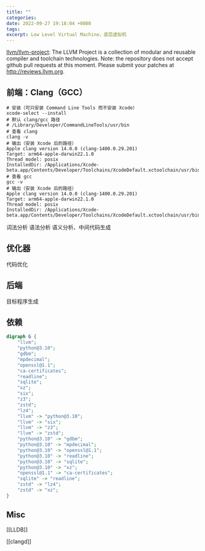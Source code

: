 ```yaml
---
title: ""
categories: 
date: 2022-09-27 19:18:04 +0800
tags: 
excerpt: Low Level Virtual Machine，底层虚拟机
---
```



[llvm/llvm-project](https://github.com/llvm/llvm-project): The LLVM Project is a collection of modular and reusable compiler and toolchain technologies. Note: the repository does not accept github pull requests at this moment. Please submit your patches at http://reviews.llvm.org.


## 前端：Clang（GCC）

```shell
# 安装（可只安装 Command Line Tools 而不安装 Xcode）
xcode-select --install
# 默认 clang/gcc 路径
# /Library/Developer/CommandLineTools/usr/bin
# 查看 clang
clang -v
# 输出（安装 Xcode 后的路径）
Apple clang version 14.0.0 (clang-1400.0.29.201)
Target: arm64-apple-darwin22.1.0
Thread model: posix
InstalledDir: /Applications/Xcode-beta.app/Contents/Developer/Toolchains/XcodeDefault.xctoolchain/usr/bin
# 查看 gcc
gcc -v
# 输出（安装 Xcode 后的路径）
Apple clang version 14.0.0 (clang-1400.0.29.201)
Target: arm64-apple-darwin22.1.0
Thread model: posix
InstalledDir: /Applications/Xcode-beta.app/Contents/Developer/Toolchains/XcodeDefault.xctoolchain/usr/bin

```

词法分析
语法分析
语义分析、中间代码生成

## 优化器

代码优化

## 后端

目标程序生成

## 依赖



```dot
digraph G {
    "llvm";
    "python@3.10";
    "gdbm";
    "mpdecimal";
    "openssl@1.1";
    "ca-certificates";
    "readline";
    "sqlite";
    "xz";
    "six";
    "z3";
    "zstd";
    "lz4";
    "llvm" -> "python@3.10";
    "llvm" -> "six";
    "llvm" -> "z3";
    "llvm" -> "zstd";
    "python@3.10" -> "gdbm";
    "python@3.10" -> "mpdecimal";
    "python@3.10" -> "openssl@1.1";
    "python@3.10" -> "readline";
    "python@3.10" -> "sqlite";
    "python@3.10" -> "xz";
    "openssl@1.1" -> "ca-certificates";
    "sqlite" -> "readline";
    "zstd" -> "lz4";
    "zstd" -> "xz";
}
```



## Misc

[[LLDB]]

[[clangd]]

